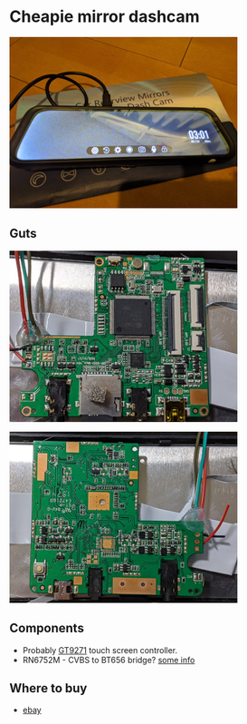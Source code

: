 # Cheapie mirror dashcam

![cheapiemirrordashcam](inaction_thumb.jpg)

## Guts

![pcb, component side](pcb_component_thumb.jpg)

![pcb, back](pcb_back_thumb.jpg)

## Components

- Probably [GT9271](https://focuslcds.com/content/GT9271.pdf) touch screen controller.
- RN6752M - CVBS to BT656 bridge? [some info](https://blog.csdn.net/wode1212008/article/details/75221699)

## Where to buy

- [ebay](https://www.ebay.com/itm/9-66-Inch-2-5D-Mirror-Dash-Cam-Backup-Camera-For-Cars-Streaming-Media-Dual-I4D7/264489118570?ssPageName=STRK%3AMEBIDX%3AIT&_trksid=p2060353.m2749.l2649)
